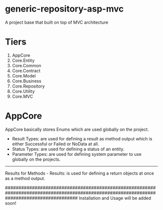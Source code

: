 # generic-repository-asp-mvc
A project base that built on top of MVC architecture

# Tiers
 1) AppCore
 2) Core.Entity
 3) Core.Common
 4) Core.Contract
 5) Core.Model
 6) Core.Business
 7) Core.Repository
 8) Core.Utility
 9) Core.MVC
 
 # AppCore
  AppCore basically stores Enums which are used globally on the project.
   - Result Types: are used for defining a result as method output which is either Successful or Failed or NoData at all.
   - Status Types: are used for defining a status of an entity.
   - Parameter Types: are used for defining system parameter to use globally on the projects.
   ----------------------------------------------------------------------------------------------------------------------------------------
   Results for Methods
    - Results: is used for defining a return objects at once as a method output.
    
###########################################################################################################################################
Installation and Usage will be added soon!
